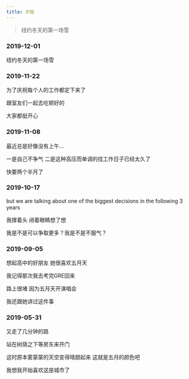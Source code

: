 ```yaml
---
title: 夕拾
---
```


> 纽约冬天的第一场雪<!--more-->

### 2019-12-01

纽约冬天的第一场雪

### 2019-11-22

为了庆祝每个人的工作都定下来了

跟室友们一起去吃顿好的

大家都挺开心

### 2019-11-08

最近总是好像没有上午...

一是自己不争气 二是这种高压而单调的找工作日子已经太久了

快要两个半月了

### 2019-10-17

but we are talking about one of the biggest decisions in the following 3 years

我撑着头 闭着眼睛想了想

我是不是可以争取更多？我是不是不服气？

### 2019-09-05

想起高中的好朋友 她很喜欢五月天

我记得那次我去考完GRE回来

路上很堵 因为五月天开演唱会

我还跟她讲过这件事

### 2019-05-31

又走了几分钟的路

站在树荫之下等房东来开门

这时原本雾蒙蒙的天空变得晴朗起来 这就是五月的颜色吧

我想我开始喜欢这座城市了
